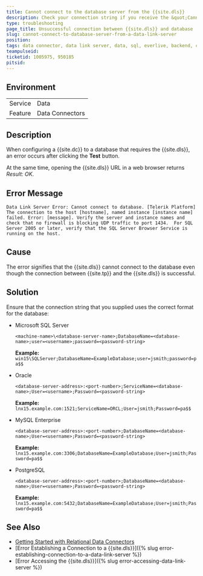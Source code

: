 ```yaml
---
title: Cannot connect to the database server from the {{site.dls}}
description: Check your connection string if you receive the &quot;Cannot connect to database&quot; error.
type: troubleshooting
page_title: Unsuccessful connection between {{site.dls}} and database
slug: cannot-connect-to-database-server-from-a-data-link-server
position:
tags: data connector, data link server, data, sql, everlive, backend, connection
teampulseid: 
ticketid: 1005975, 950185
pitsid:
---
```


## Environment

<table>
  <tr>
    <td>Service</td>
    <td>Data</td>	
  </tr>
  <tr>
    <td>Feature</td>
    <td>Data Connectors</td>	
  </tr>
</table>

## Description

When configuring a {{site.dc}} to a database that requires the {{site.dls}}, an error occurs after clicking the **Test** button.

At the same time, opening the {{site.dls}} URL in a web browser returns *Result: OK*.

## Error Message

`Data Link Server Error: Cannot connect to database. [Telerik Platform] The connection to the host [hostname], named instance [instance name] failed. Error: [message]. Verify the server and instance names and check that no firewall is blocking UDP traffic to port 1434.  For SQL Server 2005 or later, verify that the SQL Server Browser Service is running on the host.`

## Cause

The error signifies that the {{site.dls}} cannot connect to the database even though the connection between {{site.tp}} and the {{site.dls}} is successful.

## Solution

Ensure that the connection string that you supplied uses the correct format for the database:

* Microsoft SQL Server

	`<machine-name>\<database-server-name>;DatabaseName=<database-name>;user=<username>;password=<password-string>`
	
	**Example:**<br>
	`win15\SQLServer;DatabaseName=ExampleDatabase;user=jsmith;password=pa$$`

* Oracle

	`<database-server-address>:<port-number>;ServiceName=<database-name>;User=<username>;Password=<password-string>`

	**Example:**<br>
	`lnx15.example.com:1521;ServiceName=ORCL;User=jsmith;Password=pa$$`

* MySQL Enterprise

	`<database-server-address>:<port-number>;DatabaseName=<database-name>;User=<username>;Password=<password-string>`

	**Example:**<br>
	`lnx15.example.com:3306;DatabaseName=ExampleDatabase;User=jsmith;Password=pa$$`

* PostgreSQL 

	`<database-server-address>:<port-number>;DatabaseName=<database-name>;User=<username>;Password=<password-string>`

	**Example:**<br>
	`lnx15.example.com:5432;DatabaseName=ExampleDatabase;User=jsmith;Password=pa$$`
	
## See Also

* [Getting Started with Relational Data Connectors](http://docs.telerik.com/platform/backend-services/javascript/data-connectors/sql/data-connectors-getting-started)
* [Error Establishing a Connection to a {{site.dls}}]({% slug error-establishing-connection-to-a-data-link-server %})
* [Error Accessing the {{site.dls}}]({% slug error-accessing-data-link-server %})